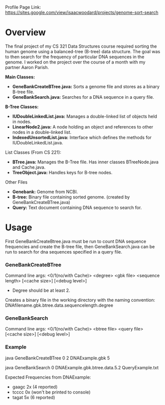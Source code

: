 Profile Page Link: https://sites.google.com/view/isaacwoodard/projects/genome-sort-search

# Overview
The final project of my CS 321 Data Structures course required sorting the human genome using a balanced-tree (B-tree) data structure. The goal was to then search for the frequency of particular DNA sequences in the genome. I worked on the project over the course of a month with my partner Aaron Parish.

**Main Classes:**
 - **GeneBankCreateBTree.java:** Sorts a genome file and stores as a binary B-tree file.
 - **GeneBankSearch.java:** Searches for a DNA sequence in a query file.

**B-Tree Classes:**
 - **IUDoubleLinkedList.java:** Manages a double-linked list of objects held in nodes.
 - **LinearNode2.java:** A node holding an object and references to other nodes in a double-linked list.
 - **IndexedUnsortedList.java:** Interface which defines the methods for IUDoubleLinkedList.java.

List Classes (From CS 221):
 - **BTree.java:** Manages the B-Tree file. Has inner classes BTreeNode.java and Cache.java.
 - **TreeObject.java:** Handles keys for B-tree nodes.

Other Files
 - **Genebank:** Genome from NCBI.
 - **B-tree:** Binary file containing sorted genome. (created by GeneBankCreateBTree.java)
 - **Query:** Text document containing DNA sequence to search for.

# Usage
First GeneBankCreateBtree.java must be run to count DNA sequence frequencies and create the B-tree file, then GeneBankSearch.java can be run to search for dna sequences specified in a query file.

### GeneBankCreateBTree

Command line args: <0/1(no/with Cache)\> <degree\> <gbk file\> <sequence length\> [<cache size\>] [<debug level\>]
 - Degree should be at least 2.

Creates a binary file in the working directory with the naming convention: DNAfilename.gbk.btree.data.sequencelength.degree

### GeneBankSearch

Command line args: <0/1(no/with Cache)\> <btree file\> <query file\> [<cache size\>] [<debug level\>]

### Example

java GeneBankCreateBTree 0 2 DNAExample.gbk 5

java GeneBankSearch 0 DNAExample.gbk.btree.data.5.2 QueryExample.txt

Expected Frequencies from DNAExample:
 - gaagc 2x (4 reported)
 - tcccc 0x (won't be printed to console)
 - tagat 5x (6 reported)
